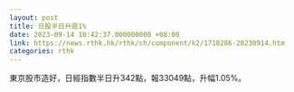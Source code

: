 ```yaml
---
layout: post
title: 日股半日升逾1%
date: 2023-09-14 10:42:37.000000000 +08:00
link: https://news.rthk.hk/rthk/ch/component/k2/1718286-20230914.htm
categories: rthk
---
```


東京股市造好，日經指數半日升342點，報33049點，升幅1.05%。
